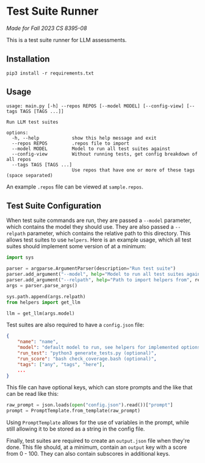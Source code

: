 # Test Suite Runner
*Made for Fall 2023 CS 8395-08*

This is a test suite runner for LLM assessments. 

## Installation

```
pip3 install -r requirements.txt
```

## Usage

```
usage: main.py [-h] --repos REPOS [--model MODEL] [--config-view] [--tags TAGS [TAGS ...]]

Run LLM test suites

options:
  -h, --help            show this help message and exit
  --repos REPOS         .repos file to import
  --model MODEL         Model to run all test suites against
  --config-view         Without running tests, get config breakdown of all repos
  --tags TAGS [TAGS ...]
                        Use repos that have one or more of these tags (space separated)
```

An example `.repos` file can be viewed at `sample.repos`.

## Test Suite Configuration

When test suite commands are run, they are passed a `--model` parameter, which contains the model they should use. They are also passed a `--relpath` parameter, which contains the relative path to this directory. This allows test suites to use `helpers`. Here is an example usage, which all test suites should implement some version of at a minimum:

```py
import sys

parser = argparse.ArgumentParser(description="Run test suite")
parser.add_argument("--model", help="Model to run all test suites against", required=True)
parser.add_argument("--relpath", help="Path to import helpers from", required=True)
args = parser.parse_args()

sys.path.append(args.relpath)
from helpers import get_llm

llm = get_llm(args.model)
```

Test suites are also required to have a `config.json` file:
```json
{
    "name": "name",
    "model": "default model to run, see helpers for implemented options",
    "run_test": "python3 generate_tests.py (optional)",
    "run_score": "bash check_coverage.bash (optional)",
    "tags": ["any", "tags", "here"],
    ...
}
```

This file can have optional keys, which can store prompts and the like that can be read like this:
```py
raw_prompt = json.loads(open("config.json").read())["prompt"]
prompt = PromptTemplate.from_template(raw_prompt)
```

Using `PromptTemplate` allows for the use of variables in the prompt, while still allowing it to be stored as a string in the config file.

Finally, test suites are required to create an `output.json` file when they're done. This file should, at a minimum, contain an `output` key with a score from 0 - 100. They can also contain subscores in additional keys.